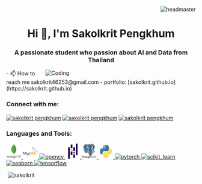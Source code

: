 <p align="right"> <img src="https://scontent.fbkk22-1.fna.fbcdn.net/v/t39.30808-6/287510690_3214646732150399_7615935849502272409_n.jpg?_nc_cat=101&ccb=1-7&_nc_sid=cc71e4&_nc_eui2=AeFauPeL4Mjg9jnbceYziDypYBV7pztFhkJgFXunO0WGQsKU0Xfa91tgb1gsJnwCydVerhQjsRP9bR_RWRvNe4Ef&_nc_ohc=TSxd1_kXyQkQ7kNvgF58hVM&_nc_oc=Adjmazx6N8vXN1za_Y5v3_T-xKmy8jGg-3decboyFKlTgfGYYSNhOD77OYbV19TxLAM&_nc_zt=23&_nc_ht=scontent.fbkk22-1.fna&_nc_gid=AF7lTJ_QCF9xjUj0MVikxUb&oh=00_AYCxsFfJWLdU5tdCm0j8AYGGT_yw1r8u3xl5NzUCgmOBWg&oe=67BA3E93" alt="headmaster"></alt></p> 
<h1 align="center">Hi 👋, I'm Sakolkrit Pengkhum</h1>
<h3 align="center">A passionate student who passion about AI and Data from Thailand</h3>
<img align= "right" alt="Coding" width="400" src="https://media.tenor.com/_DOBjnGspYAAAAAC/code-coding.gif"> 
- 📫 How to reach me sakolkrit46253@gmail.com
- portfolio: [sakolkrit.github.io](https://sakolkrit.github.io)
<h3 align="left">Connect with me:</h3>
<p align="left">
<a href="https://www.linkedin.com/in/sakolkrit-pengkhum-066809211/" target="blank"><img align="center" src="https://raw.githubusercontent.com/rahuldkjain/github-profile-readme-generator/master/src/images/icons/Social/linked-in-alt.svg" alt="sakolkrit pengkhum" height="30" width="40" /></a>
<a href="https://kaggle.com/sakolkritpengkhum" target="blank"><img align="center" src="https://raw.githubusercontent.com/rahuldkjain/github-profile-readme-generator/master/src/images/icons/Social/kaggle.svg" alt="sakolkrit pengkhum" height="30" width="40" /></a>
<a href="https://www.facebook.com/profile.php?id=100008153107401" target="blank"><img align="center" src="https://raw.githubusercontent.com/rahuldkjain/github-profile-readme-generator/master/src/images/icons/Social/facebook.svg" alt="sakolkrit pengkhum" height="30" width="40" /></a>
</p>

<h3 align="left">Languages and Tools:</h3>
<p align="left"> <a href="https://www.mongodb.com/" target="_blank" rel="noreferrer"> <img src="https://raw.githubusercontent.com/devicons/devicon/master/icons/mongodb/mongodb-original-wordmark.svg" alt="mongodb" width="40" height="40"/> </a> <a href="https://www.mysql.com/" target="_blank" rel="noreferrer"> <img src="https://raw.githubusercontent.com/devicons/devicon/master/icons/mysql/mysql-original-wordmark.svg" alt="mysql" width="40" height="40"/> </a> <a href="https://opencv.org/" target="_blank" rel="noreferrer"> <img src="https://www.vectorlogo.zone/logos/opencv/opencv-icon.svg" alt="opencv" width="40" height="40"/> </a> <a href="https://pandas.pydata.org/" target="_blank" rel="noreferrer"> <img src="https://raw.githubusercontent.com/devicons/devicon/2ae2a900d2f041da66e950e4d48052658d850630/icons/pandas/pandas-original.svg" alt="pandas" width="40" height="40"/> </a> <a href="https://www.postgresql.org" target="_blank" rel="noreferrer"> <img src="https://raw.githubusercontent.com/devicons/devicon/master/icons/postgresql/postgresql-original-wordmark.svg" alt="postgresql" width="40" height="40"/> </a> <a href="https://www.python.org" target="_blank" rel="noreferrer"> <img src="https://raw.githubusercontent.com/devicons/devicon/master/icons/python/python-original.svg" alt="python" width="40" height="40"/> </a> <a href="https://pytorch.org/" target="_blank" rel="noreferrer"> <img src="https://www.vectorlogo.zone/logos/pytorch/pytorch-icon.svg" alt="pytorch" width="40" height="40"/> </a> <a href="https://scikit-learn.org/" target="_blank" rel="noreferrer"> <img src="https://upload.wikimedia.org/wikipedia/commons/0/05/Scikit_learn_logo_small.svg" alt="scikit_learn" width="40" height="40"/> </a> <a href="https://seaborn.pydata.org/" target="_blank" rel="noreferrer"> <img src="https://seaborn.pydata.org/_images/logo-mark-lightbg.svg" alt="seaborn" width="40" height="40"/> </a> <a href="https://www.tensorflow.org" target="_blank" rel="noreferrer"> <img src="https://www.vectorlogo.zone/logos/tensorflow/tensorflow-icon.svg" alt="tensorflow" width="40" height="40"/> </a> </p>

<p>&nbsp;<img align="center" src="https://github-readme-stats.vercel.app/api?username=sakolkrit&show_icons=true&locale=en" alt="sakolkrit" /></p>
